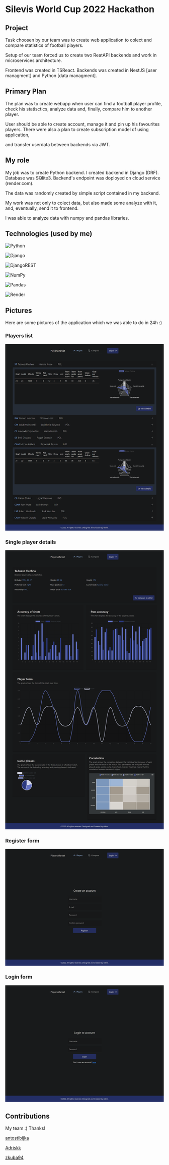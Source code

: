 # Silevis World Cup 2022 Hackathon 

## Project

Task choosen by our team was to create web application to colect and compare statistics of football players. 

Setup of our team forced us to create two ReatAPI backends and work in microservices architecture. 

Frontend was created in TSReact. Backends was created in NestJS [user managment] and Python [data managment].

## Primary Plan

The plan was to create webapp when user can find a football player profile, check his statisctics, analyze data and, finally, compare him to another player.

User should be able to create account, manage it and pin up his favourites players. There were also a plan to create subscription model of using application, 

and transfer userdata between backends via JWT.

## My role

My job was to create Python backend. I created backend in Django (DRF). Database was SQlite3. Backend's endpoint was doployed on cloud service (render.com).

The data was randomly created by simple script contained in my backend.

My work was not only to colect data, but also made some analyze with it, and, eventually, send it to frontend. 

I was able to analyze data with numpy and pandas libraries.

## Technologies (used by me)

![Python](https://img.shields.io/badge/python-3670A0?style=for-the-badge&logo=python&logoColor=ffdd54)

![Django](https://img.shields.io/badge/django-%23092E20.svg?style=for-the-badge&logo=django&logoColor=white)

![DjangoREST](https://img.shields.io/badge/DJANGO-REST-ff1709?style=for-the-badge&logo=django&logoColor=white&color=ff1709&labelColor=gray)

![NumPy](https://img.shields.io/badge/numpy-%23013243.svg?style=for-the-badge&logo=numpy&logoColor=white)

![Pandas](https://img.shields.io/badge/pandas-%23150458.svg?style=for-the-badge&logo=pandas&logoColor=white)

![Render](https://img.shields.io/badge/Render-%46E3B7.svg?style=for-the-badge&logo=render&logoColor=white)

## Pictures

Here are some pictures of the application which we was able to do in 24h :)

### Players list

![home](https://github.com/Propsowicz/hackathon-api-2/blob/dev/pics/players.png?raw=true)

### Single player details

![details](https://github.com/Propsowicz/hackathon-api-2/blob/dev/pics/details.png?raw=true)

### Register form

![register](https://github.com/Propsowicz/hackathon-api-2/blob/dev/pics/register.png?raw=true)

### Login form

![login](https://github.com/Propsowicz/hackathon-api-2/blob/dev/pics/login.png?raw=true)

## Contributions

My team :) Thanks!

[antostibijka](https://github.com/antostibijka)

[Adriskk](https://github.com/Adriskk)

[zkuba94](https://github.com/zkuba94)






